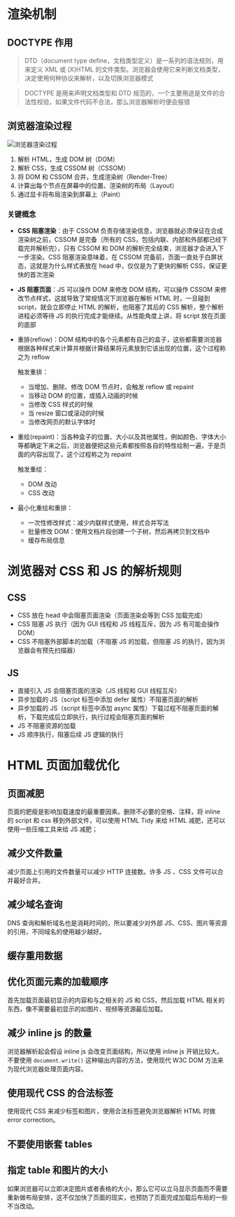 # 渲染机制

## DOCTYPE 作用

>   DTD（document type define，文档类型定义）是一系列的语法规则，用来定义 XML 或 (X)HTML 的文件类型。浏览器会使用它来判断文档类型，决定使用何种协议来解析，以及切换浏览器模式

>   DOCTYPE 是用来声明文档类型和 DTD 规范的，一个主要用途是文件的合法性校验，如果文件代码不合法，那么浏览器解析时便会报错



## 浏览器渲染过程

![浏览器渲染过程](https://user-gold-cdn.xitu.io/2020/1/3/16f6930bcc5b9338?imageslim)

1.  解析 HTML，生成 DOM 树（DOM）
2.  解析 CSS，生成 CSSOM 树（CSSOM）
3.  将 DOM 和 CSSOM 合并，生成渲染树（Render-Tree）
4.  计算出每个节点在屏幕中的位置、渲染树的布局（Layout）
5.  通过显卡将布局渲染到屏幕上（Paint）

### 关键概念

*   **CSS 阻塞渲染**：由于 CSSOM 负责存储渲染信息，浏览器就必须保证在合成渲染树之前，CSSOM 是完备（所有的 CSS，包括内联、内部和外部都已经下载完并解析完），只有 CSSOM 和 DOM 的解析完全结束，浏览器才会进入下一步渲染。CSS 阻塞渲染意味着，在 CSSOM 完备前，页面一直处于白屏状态，这就是为什么样式表放在 head 中，仅仅是为了更快的解析 CSS，保证更快的首次渲染

*   **JS 阻塞页面**：JS 可以操作 DOM 来修改 DOM 结构，可以操作 CSSOM 来修改节点样式，这就导致了常规情况下浏览器在解析 HTML 时，一旦碰到 script，就会立即停止 HTML 的解析，也阻塞了其后的 CSS 解析，整个解析进程必须等待 JS 的执行完成才能继续。从性能角度上讲，将 script 放在页面的底部

*   重排(reflow)：DOM 结构中的各个元素都有自己的盒子，这些都需要浏览器根据各种样式来计算并根据计算结果将元素放到它该出现的位置，这个过程称之为 reflow

    触发重排：

    *   当增加、删除、修改 DOM 节点时，会触发 reflow 或 repaint
    *   当移动 DOM 的位置，或插入动画的时候
    *   当修改 CSS 样式的时候
    *   当 resize 窗口或滚动的时候
    *   当修改网页的默认字体时

*   重绘(repaint)：当各种盒子的位置、大小以及其他属性，例如颜色、字体大小等都确定下来之后，浏览器便把这些元素都按照各自的特性绘制一遍，于是页面的内容出现了，这个过程称之为 repaint

    触发重绘：

    *   DOM 改动
    *   CSS 改动

*   最小化重绘和重排：

    *   一次性修改样式：减少内联样式使用，样式合并写法
    *   批量修改 DOM：使用文档片段创建一个子树，然后再拷贝到文档中
    *   缓存布局信息



# 浏览器对 CSS 和 JS 的解析规则

## CSS

*   CSS 放在 head 中会阻塞页面渲染（页面渲染会等到 CSS 加载完成）
*   CSS 阻塞 JS 执行（因为 GUI 线程和 JS 线程互斥，因为 JS 有可能会操作 DOM）
*   CSS 不阻塞外部脚本的加载（不阻塞 JS 的加载，但阻塞 JS 的执行，因为浏览器会有预先扫描器）

## JS

*   直接引入 JS 会阻塞页面的渲染（JS 线程和 GUI 线程互斥）
*   异步加载的 JS（script 标签中添加 defer 属性）不阻塞页面的解析
*   异步加载的 JS（script 标签中添加 async 属性）下载过程不阻塞页面的解析，下载完成后立即执行，执行过程会阻塞页面的解析
*   JS 不阻塞资源的加载
*   JS 顺序执行，阻塞后续 JS 逻辑的执行



# HTML 页面加载优化

## 页面减肥

页面的肥瘦是影响加载速度的最重要因素。删除不必要的空格、注释，将 inline 的 script 和 css 移到外部文件，可以使用 HTML Tidy 来给 HTML 减肥，还可以使用一些压缩工具来给 JS 减肥；

## 减少文件数量

减少页面上引用的文件数量可以减少 HTTP 连接数。许多 JS 、CSS 文件可以合并最好合并。

## 减少域名查询

DNS 查询和解析域名也是消耗时间的，所以要减少对外部 JS、CSS、图片等资源的引用，不同域名的使用越少越好。

## 缓存重用数据

## 优化页面元素的加载顺序

首先加载页面最初显示的内容和与之相关的 JS 和 CSS，然后加载 HTML 相关的东西，像不需要最初显示的如图片、视频等资源最后加载。

## 减少 inline js 的数量

浏览器解析起会假设 inline js 会改变页面结构，所以使用 inline js 开销比较大。不要使用 `document.write()` 这种输出内容的方法，使用现代 W3C DOM 方法来为现代浏览器处理页面内容。

## 使用现代 CSS 的合法标签

使用现代 CSS 来减少标签和图片，使用合法标签避免浏览器解析 HTML 时做 error correction。

## 不要使用嵌套 tables

## 指定 table 和图片的大小

如果浏览器可以立即决定图片或者表格的大小，那么它可以立马显示页面而不需要重新做布局安排，这不仅加快了页面的现实，也预防了页面完成加载后布局的一些不当改动。


